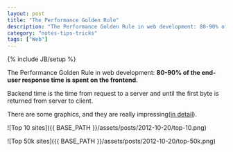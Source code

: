 ```yaml
---
layout: post
title: "The Performance Golden Rule"
description: "The Performance Golden Rule in web development: 80-90% of the end-user response time is spent on the frontend."
category: "notes-tips-tricks"
tags: ["Web"]
---
```

{% include JB/setup %}

The Performance Golden Rule in web development: **80-90% of the end-user response time is spent on the frontend.**

Backend time is the time from request to a server and until the first byte is returned from server to client.

There are some graphics, and they are really impressing([in detail][1]).

![Top 10 sites]({{ BASE_PATH }}/assets/posts/2012-10-20/top-10.png)

![Top 50k sites]({{ BASE_PATH }}/assets/posts/2012-10-20/top-50k.png)

[1]: http://www.stevesouders.com/blog/2012/02/10/the-performance-golden-rule/
